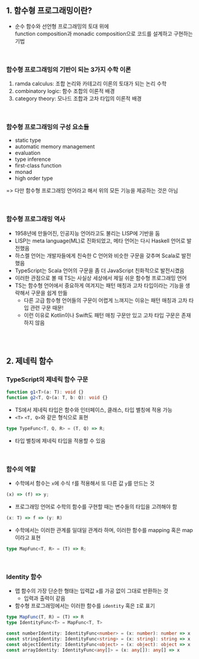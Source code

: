 ## 1. 함수형 프로그래밍이란?

- 순수 함수와 선언형 프로그래밍의 토대 위에<br>function composition과 monadic composition으로 코드를 설계하고 구현하는 기법

<br>

### 함수형 프로그래밍의 기반이 되는 3가지 수학 이론

1. ramda calculus: 조합 논리와 카테고리 이론의 토대가 되는 논리 수학
2. combinatory logic: 함수 조합의 이론적 배경
3. category theory: 모나드 조합과 고차 타입의 이론적 배경

<br>

### 함수형 프로그래밍의 구성 요소들

- static type
- automatic memory management
- evaluation
- type inference
- first-class function
- monad
- high order type

=> 다만 함수형 프로그래밍 언어라고 해서 위의 모든 기능을 제공하는 것은 아님

<br>

### 함수형 프로그래밍 역사

- 1958년에 만들어진, 인공지능 언어라고도 불리는 LISP에 기반을 둠
- LISP는 meta language(ML)로 진화되었고, 메타 언어는 다시 Haskell 언어로 발전했음
- 하스켈 언어는 개발자들에게 친숙한 C 언어와 비슷한 구문을 갖추며 Scala로 발전했음
- TypeScript는 Scala 언어의 구문을 좀 더 JavaScript 친화적으로 발전시켰음
- 이러한 관점으로 볼 때 TS는 사실상 세상에서 제일 쉬운 함수형 프로그래밍 언어
- TS는 함수형 언어에서 중요하게 여겨지는 패턴 매칭과 고차 타입이라는 기능을 생략해서 구문을 쉽게 만듦
  - 다른 고급 함수형 언어들의 구문이 어렵게 느껴지는 이유는 패턴 매칭과 고차 타입 관련 구문 때문!
  - 이런 이유로 Kotlin이나 Swift도 패턴 매칭 구문만 있고 고차 타입 구문은 존재하지 않음

<br>
<br>

## 2. 제네릭 함수

### TypeScript의 제네릭 함수 구문

```ts
function g1<T>(a: T): void {}
function g2<T, Q>(a: T, b: Q): void {}
```

- TS에서 제네릭 타입은 함수와 인터페이스, 클래스, 타입 별칭에 적용 가능
- `<T>` `<T, Q>`와 같은 형식으로 표현

```ts
type TypeFunc<T, Q, R> = (T, Q) => R;
```

- 타입 별칭에 제네릭 타입을 적용할 수 있음

<br>

### 함수의 역할

- 수학에서 함수는 `x`에 수식 `f`를 적용해서 또 다른 값 `y`를 만드는 것

```ts
(x) => (f) => y;
```

- 프로그래밍 언어로 수학의 함수를 구현할 때는 변수들의 타입을 고려해야 함

```ts
(x: T) => f => (y: R)
```

- 수학에서는 이러한 관계를 일대일 관계라 하며, 이러한 함수를 mapping 혹은 map 이라고 표현

```ts
type MapFunc<T, R> = (T) => R;
```

<br>

### Identity 함수

- 맵 함수의 가장 단순한 형태는 입력값 `x`를 가공 없이 그대로 반환하는 것
  - 입력과 출력이 같음
- 함수형 프로그래밍에서는 이러한 함수를 `identity` 혹은 `I`로 표기

```ts
type MapFunc(T, R) = (T) => R
type IdentityFunc<T> = MapFunc<T, T>

const numberIdentity: IdentityFunc<number> = (x: number): number => x
const stringIdentity: IdentityFunc<string> = (x: string): string => x
const objectIdentity: IdentityFunc<object> = (x: object): object => x
const arrayIdentity: IdentityFunc<any[]> = (x: any[]): any[] => x
```
